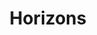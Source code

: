 ---
title: Horizons
event_date: 2019-04-05
website: https://horizons.hack.gt/
photos: https://www.facebook.com/pg/TheHackGT/photos/?tab=album&album_id=1836527559780415
press:
    "Try your Hand at Art and Computing this Weekend with Georgia Tech’s Horizon Make-a-thon": https://arts.gatech.edu/content/try-your-hand-art-and-computing-weekend-georgia-techs-horizon-make-thon
---
